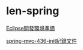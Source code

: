 # len-spring

[Eclipse開發環境準備](https://hackmd.io/M0Eua4KVS6qC0B0FQLJiTw)

[spring-mvc-436-init紀錄文件](https://hackmd.io/qCFSLGWBRRaMHhbpS3zu4Q)

